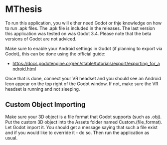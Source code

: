 # MThesis

To run this application, you will either need Godot or thje knowledge on how to run .apk files. The .apk file is included in the releases. The last version this application was tested on was Godot 3.4. Please note that the beta versions of Godot are not adviced.

Make sure to enable your Android settings in Godot (if planning to export via Godot), this can be done using the official guide:
- https://docs.godotengine.org/en/stable/tutorials/export/exporting_for_android.html

Once that is done, connect your VR headset and you should see an Android Icon appear on the top right of the Godot window. If not, make sure the VR headset is running and not sleeping.

## Custom Object Importing

Make sure your 3D object is a file format that Godot supports (such as .obj). Put the custom 3D object into the Assets folder named Custom.(file_format). Let Godot import it. You should get a message saying that such a file exist and if you would like to override it - do so. Then run the application as usual.
